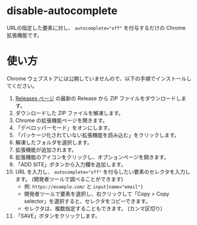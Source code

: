 # disable-autocomplete

URLの指定した要素に対し、 `autocomplete="off"` を付与するだけの Chrome 拡張機能です。

# 使い方

Chrome ウェブストアには公開していませんので、以下の手順でインストールしてください。

1. [Releases ページ](https://github.com/ediezindell/chrome-extension-disable-autocomplete/releases) の最新の Release から ZIP ファイルをダウンロードします。
2. ダウンロードした ZIP ファイルを解凍します。
3. Chrome の拡張機能ページを開きます。
4. 「デベロッパーモード」をオンにします。
5. 「パッケージ化されていない拡張機能を読み込む」をクリックします。
6. 解凍したフォルダを選択します。
7. 拡張機能が追加されます。
8. 拡張機能のアイコンをクリックし、オプションページを開きます。
9. 「ADD SITE」ボタンから入力欄を追加します。
10. URL を入力し、 `autocomplete="off"` を付与したい要素のセレクタを入力します。 (開発者ツールで調べることができます)
    - 例: `https://example.com/` と `input[name="email"]`
    - 開発者ツールで要素を選択し、右クリックして「Copy > Copy selector」を選択すると、セレクタをコピーできます。
    - セレクタは、複数指定することもできます。 (カンマ区切り)
11. 「SAVE」ボタンをクリックします。
